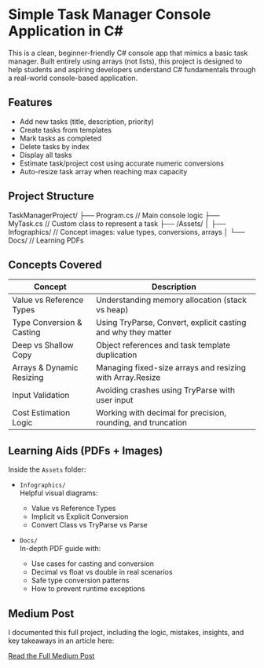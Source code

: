 # Simple Task Manager Console Application in C#

This is a clean, beginner-friendly C# console app that mimics a basic task manager. Built entirely using arrays (not lists), this project is designed to help students and aspiring developers understand C# fundamentals through a real-world console-based application.

## Features

- Add new tasks (title, description, priority)
- Create tasks from templates
- Mark tasks as completed
- Delete tasks by index
- Display all tasks
- Estimate task/project cost using accurate numeric conversions
- Auto-resize task array when reaching max capacity

## Project Structure
TaskManagerProject/
├── Program.cs // Main console logic
├── MyTask.cs // Custom class to represent a task
├── /Assets/
│ ├── Infographics/ // Concept images: value types, conversions, arrays
│ └── Docs/ // Learning PDFs

## Concepts Covered

| Concept                    | Description                                                    |
|---------------------------|----------------------------------------------------------------|
| Value vs Reference Types   | Understanding memory allocation (stack vs heap)                |
| Type Conversion & Casting  | Using TryParse, Convert, explicit casting and why they matter  |
| Deep vs Shallow Copy       | Object references and task template duplication                |
| Arrays & Dynamic Resizing  | Managing fixed-size arrays and resizing with Array.Resize      |
| Input Validation           | Avoiding crashes using TryParse with user input                |
| Cost Estimation Logic      | Working with decimal for precision, rounding, and truncation   |

## Learning Aids (PDFs + Images)

Inside the `Assets` folder:

- `Infographics/`  
  Helpful visual diagrams:
  - Value vs Reference Types
  - Implicit vs Explicit Conversion
  - Convert Class vs TryParse vs Parse

- `Docs/`  
  In-depth PDF guide with:
  - Use cases for casting and conversion
  - Decimal vs float vs double in real scenarios
  - Safe type conversion patterns
  - How to prevent runtime exceptions

## Medium Post

I documented this full project, including the logic, mistakes, insights, and key takeaways in an article here:

[Read the Full Medium Post](https://medium.com/@aibhi.dev/how-building-a-simple-task-manager-taught-me-deep-c-concepts-027ebb200199)

